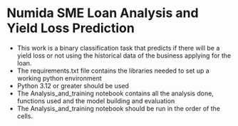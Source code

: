 # Numida SME Loan Analysis and Yield Loss Prediction
* This work is a binary classification task that predicts if there will be a yield loss or not using the historical data of the business applying for the loan.
* The requirements.txt file contains the libraries needed to set up a working python environment
* Python 3.12 or greater should be used
* The Analysis_and_training notebook contains all the analysis done, functions used and the model building and evaluation
* The Analysis_and_training notebook should be run in the order of the cells. 
